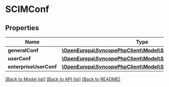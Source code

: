 # SCIMConf

## Properties
Name | Type | Description | Notes
------------ | ------------- | ------------- | -------------
**generalConf** | [**\OpenEuropa\SyncopePhpClient\Model\SCIMGeneralConf**](SCIMGeneralConf.md) |  | [optional] 
**userConf** | [**\OpenEuropa\SyncopePhpClient\Model\SCIMUserConf**](SCIMUserConf.md) |  | [optional] 
**enterpriseUserConf** | [**\OpenEuropa\SyncopePhpClient\Model\SCIMEnterpriseUserConf**](SCIMEnterpriseUserConf.md) |  | [optional] 

[[Back to Model list]](../README.md#documentation-for-models) [[Back to API list]](../README.md#documentation-for-api-endpoints) [[Back to README]](../README.md)


